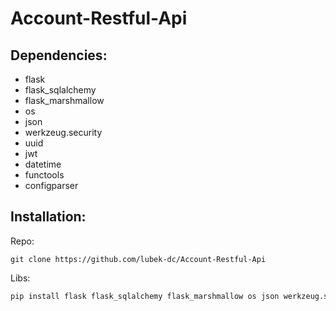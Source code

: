 # Account-Restful-Api
## Dependencies:
* flask
* flask_sqlalchemy
* flask_marshmallow
* os
* json
* werkzeug.security
* uuid
* jwt
* datetime
* functools
* configparser

## Installation:
Repo:
```git
git clone https://github.com/lubek-dc/Account-Restful-Api
```

Libs:
```py
pip install flask flask_sqlalchemy flask_marshmallow os json werkzeug.security uuid jwt datetime functools configparser
```
